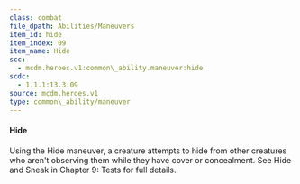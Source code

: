 ```yaml
---
class: combat
file_dpath: Abilities/Maneuvers
item_id: hide
item_index: 09
item_name: Hide
scc:
  - mcdm.heroes.v1:common\_ability.maneuver:hide
scdc:
  - 1.1.1:13.3:09
source: mcdm.heroes.v1
type: common\_ability/maneuver
---
```


#### Hide

Using the Hide maneuver, a creature attempts to hide from other creatures who aren't observing them while they have cover or concealment. See Hide and Sneak in Chapter 9: Tests for full details.

